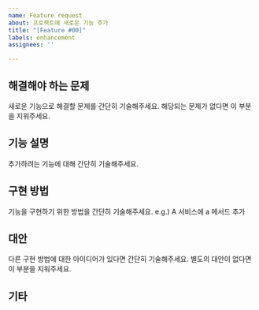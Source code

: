 ```yaml
---
name: Feature request
about: 프로젝트에 새로운 기능 추가
title: "[Feature #00]"
labels: enhancement
assignees: ''

---
```


## 해결해야 하는 문제
새로운 기능으로 해결할 문제를 간단히 기술해주세요.
해당되는 문제가 없다면 이 부분을 지워주세요.

## 기능 설명
추가하려는 기능에 대해 간단히 기술해주세요.

## 구현 방법
기능을 구현하기 위한 방법을 간단히 기술해주세요.
e.g.) A 서비스에 a 메서드 추가

## 대안
다른 구현 방법에 대한 아이디어가 있다면 간단히 기술해주세요.
별도의 대안이 없다면 이 부분을 지워주세요.

## 기타
